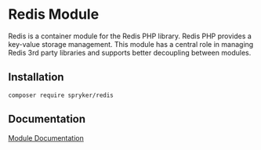 # Redis Module

Redis is a container module for the Redis PHP library. Redis PHP provides a key-value storage management. This module has a central role in managing Redis 3rd party libraries and supports better decoupling between modules.

## Installation

```
composer require spryker/redis
```

## Documentation

[Module Documentation](https://academy.spryker.com/developing_with_spryker/yves/redis_as_kv.html)
